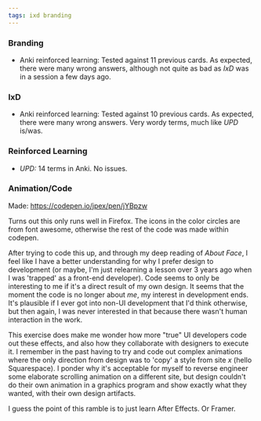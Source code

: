 ```yaml
---
tags: ixd branding
---
```


### Branding

* Anki reinforced learning: Tested against 11 previous cards. As expected, there were many wrong answers, although not quite as bad as *IxD* was in a session a few days ago.

### IxD

* Anki reinforced learning: Tested against 10 previous cards. As expected, there were many wrong answers. Very wordy terms, much like *UPD* is/was. 

### Reinforced Learning

* *UPD:* 14 terms in Anki. No issues.

### Animation/Code


Made: https://codepen.io/jpex/pen/jYBpzw

Turns out this only runs well in Firefox. The icons in the color circles are from font awesome, otherwise the rest of the code was made within codepen.

After trying to code this up, and through my deep reading of *About Face*, I feel like I have a better understanding for why I prefer design to development (or maybe, I'm just relearning a lesson over 3 years ago when I was 'trapped' as a front-end developer). Code seems to only be interesting to me if it's a direct result of my own design. It seems that the moment the code is no longer about *me*, my interest in development ends. It's plausible if I ever got into non-UI development that I'd think otherwise, but then again, I was never interested in that because there wasn't human interaction in the work.

This exercise does make me wonder how more "true" UI developers code out these effects, and also how they collaborate with designers to execute it. I remember in the past having to try and code out complex animations where the only direction from design was to 'copy' a style from site *x* (hello Squarespace). I ponder why it's acceptable for myself to reverse engineer some elaborate scrolling animation on a different site, but design couldn't do their own animation in a graphics program and show exactly what they wanted, with their own design artifacts. 

I guess the point of this ramble is to just learn After Effects. Or Framer.
